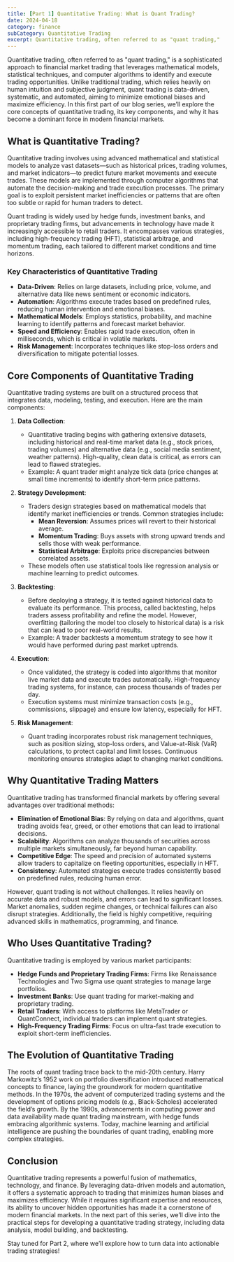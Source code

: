 ```yaml
---
title: [Part 1] Quantitative Trading: What is Quant Trading?
date: 2024-04-18
category: finance
subCategory: Quantitative Trading
excerpt: Quantitative trading, often referred to as "quant trading,"
---
```


Quantitative trading, often referred to as "quant trading," is a sophisticated approach to financial market trading that leverages mathematical models, statistical techniques, and computer algorithms to identify and execute trading opportunities. Unlike traditional trading, which relies heavily on human intuition and subjective judgment, quant trading is data-driven, systematic, and automated, aiming to minimize emotional biases and maximize efficiency. In this first part of our blog series, we’ll explore the core concepts of quantitative trading, its key components, and why it has become a dominant force in modern financial markets.

## What is Quantitative Trading?

Quantitative trading involves using advanced mathematical and statistical models to analyze vast datasets—such as historical prices, trading volumes, and market indicators—to predict future market movements and execute trades. These models are implemented through computer algorithms that automate the decision-making and trade execution processes. The primary goal is to exploit persistent market inefficiencies or patterns that are often too subtle or rapid for human traders to detect.[](https://quantmatter.com/what-is-quantitative-trading-a-comprehensive-overview/)

Quant trading is widely used by hedge funds, investment banks, and proprietary trading firms, but advancements in technology have made it increasingly accessible to retail traders. It encompasses various strategies, including high-frequency trading (HFT), statistical arbitrage, and momentum trading, each tailored to different market conditions and time horizons.[](https://www.hunterbond.com/resources/blog/quantitative-trading-firms-explained/)

### Key Characteristics of Quantitative Trading

- **Data-Driven**: Relies on large datasets, including price, volume, and alternative data like news sentiment or economic indicators.[](https://aliceblueonline.com/quantitative-trading-meaning/)
- **Automation**: Algorithms execute trades based on predefined rules, reducing human intervention and emotional biases.
- **Mathematical Models**: Employs statistics, probability, and machine learning to identify patterns and forecast market behavior.[](https://esgthereport.com/what-is-quant-trading/)
- **Speed and Efficiency**: Enables rapid trade execution, often in milliseconds, which is critical in volatile markets.[](https://www.mstock.com/articles/what-is-quantitative-trading)
- **Risk Management**: Incorporates techniques like stop-loss orders and diversification to mitigate potential losses.[](https://www.hunterbond.com/resources/blog/quantitative-trading-firms-explained/)

## Core Components of Quantitative Trading

Quantitative trading systems are built on a structured process that integrates data, modeling, testing, and execution. Here are the main components:

1. **Data Collection**:

   - Quantitative trading begins with gathering extensive datasets, including historical and real-time market data (e.g., stock prices, trading volumes) and alternative data (e.g., social media sentiment, weather patterns). High-quality, clean data is critical, as errors can lead to flawed strategies.[](https://quantmatter.com/what-is-quantitative-trading-a-comprehensive-overview/)
   - Example: A quant trader might analyze tick data (price changes at small time increments) to identify short-term price patterns.[](https://www.cqf.com/blog/what-quantitative-trading)

2. **Strategy Development**:

   - Traders design strategies based on mathematical models that identify market inefficiencies or trends. Common strategies include:
     - **Mean Reversion**: Assumes prices will revert to their historical average.[](https://www.dominionmarkets.com/whats-the-deal-with-quantitative-trading-lets-break-down/)
     - **Momentum Trading**: Buys assets with strong upward trends and sells those with weak performance.[](https://www.linkedin.com/pulse/quant-trading-what-who-does-challenges-henry-booth)
     - **Statistical Arbitrage**: Exploits price discrepancies between correlated assets.[](https://www.linkedin.com/pulse/quant-trading-what-who-does-challenges-henry-booth)
   - These models often use statistical tools like regression analysis or machine learning to predict outcomes.[](https://www.avatrade.com/education/online-trading-strategies/quantitative-trading)

3. **Backtesting**:

   - Before deploying a strategy, it is tested against historical data to evaluate its performance. This process, called backtesting, helps traders assess profitability and refine the model. However, overfitting (tailoring the model too closely to historical data) is a risk that can lead to poor real-world results.[](https://www.mstock.com/articles/what-is-quantitative-trading)[](https://esgthereport.com/what-is-quant-trading/)
   - Example: A trader backtests a momentum strategy to see how it would have performed during past market uptrends.

4. **Execution**:

   - Once validated, the strategy is coded into algorithms that monitor live market data and execute trades automatically. High-frequency trading systems, for instance, can process thousands of trades per day.[](https://www.hunterbond.com/resources/blog/quantitative-trading-firms-explained/)
   - Execution systems must minimize transaction costs (e.g., commissions, slippage) and ensure low latency, especially for HFT.[](https://www.quantstart.com/articles/Beginners-Guide-to-Quantitative-Trading/)

5. **Risk Management**:
   - Quant trading incorporates robust risk management techniques, such as position sizing, stop-loss orders, and Value-at-Risk (VaR) calculations, to protect capital and limit losses. Continuous monitoring ensures strategies adapt to changing market conditions.[](https://www.hunterbond.com/resources/blog/quantitative-trading-firms-explained/)

## Why Quantitative Trading Matters

Quantitative trading has transformed financial markets by offering several advantages over traditional methods:

- **Elimination of Emotional Bias**: By relying on data and algorithms, quant trading avoids fear, greed, or other emotions that can lead to irrational decisions.[](https://corporatefinanceinstitute.com/resources/career-map/sell-side/capital-markets/quantitative-trading/)
- **Scalability**: Algorithms can analyze thousands of securities across multiple markets simultaneously, far beyond human capability.[](https://quantmatter.com/what-is-quantitative-trading-a-comprehensive-overview/)
- **Competitive Edge**: The speed and precision of automated systems allow traders to capitalize on fleeting opportunities, especially in HFT.[](https://www.avatrade.com/education/online-trading-strategies/quantitative-trading)
- **Consistency**: Automated strategies execute trades consistently based on predefined rules, reducing human error.

However, quant trading is not without challenges. It relies heavily on accurate data and robust models, and errors can lead to significant losses. Market anomalies, sudden regime changes, or technical failures can also disrupt strategies. Additionally, the field is highly competitive, requiring advanced skills in mathematics, programming, and finance.[](https://aliceblueonline.com/quantitative-trading-meaning/)[](https://esgthereport.com/what-is-quant-trading/)

## Who Uses Quantitative Trading?

Quantitative trading is employed by various market participants:

- **Hedge Funds and Proprietary Trading Firms**: Firms like Renaissance Technologies and Two Sigma use quant strategies to manage large portfolios.[](https://realtrading.com/trading-blog/quantitative-trading-tips/)
- **Investment Banks**: Use quant trading for market-making and proprietary trading.[](https://www.cqf.com/blog/what-quantitative-trading)
- **Retail Traders**: With access to platforms like MetaTrader or QuantConnect, individual traders can implement quant strategies.[](https://quantmatter.com/what-is-quantitative-trading-a-comprehensive-overview/)
- **High-Frequency Trading Firms**: Focus on ultra-fast trade execution to exploit short-term inefficiencies.[](https://www.investopedia.com/terms/q/quantitative-trading.asp)

## The Evolution of Quantitative Trading

The roots of quant trading trace back to the mid-20th century. Harry Markowitz’s 1952 work on portfolio diversification introduced mathematical concepts to finance, laying the groundwork for modern quantitative methods. In the 1970s, the advent of computerized trading systems and the development of options pricing models (e.g., Black-Scholes) accelerated the field’s growth. By the 1990s, advancements in computing power and data availability made quant trading mainstream, with hedge funds embracing algorithmic systems. Today, machine learning and artificial intelligence are pushing the boundaries of quant trading, enabling more complex strategies.[](https://www.ig.com/en/trading-strategies/a-traders-guide-to-quantitative-trading-200420)[](https://www.cqf.com/blog/what-quantitative-finance-brief-history)

## Conclusion

Quantitative trading represents a powerful fusion of mathematics, technology, and finance. By leveraging data-driven models and automation, it offers a systematic approach to trading that minimizes human biases and maximizes efficiency. While it requires significant expertise and resources, its ability to uncover hidden opportunities has made it a cornerstone of modern financial markets. In the next part of this series, we’ll dive into the practical steps for developing a quantitative trading strategy, including data analysis, model building, and backtesting.

Stay tuned for Part 2, where we’ll explore how to turn data into actionable trading strategies!
